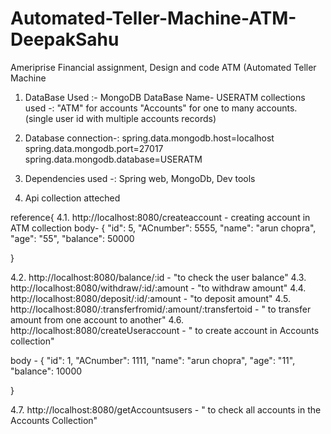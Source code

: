 # Automated-Teller-Machine-ATM-DeepakSahu
Ameriprise Financial assignment, Design and code ATM (Automated Teller Machine
1. DataBase Used :- MongoDB
   DataBase Name- USERATM
   collections used -: "ATM" for accounts
                       "Accounts" for one to many accounts. (single user id with multiple accounts records) 

2. Database connection-: spring.data.mongodb.host=localhost
                         spring.data.mongodb.port=27017
                         spring.data.mongodb.database=USERATM
  
3. Dependencies used -: Spring web, MongoDb, Dev tools

4. Api collection atteched 

reference{
4.1. http://localhost:8080/createaccount - creating account in ATM collection 
body-
{
         "id": 5,
        "ACnumber": 5555,
        "name": "arun chopra",
        "age": "55",
        "balance": 50000
        
}


4.2. http://localhost:8080/balance/:id - "to check the user balance"
4.3. http://localhost:8080/withdraw/:id/:amount - "to withdraw amount"
4.4. http://localhost:8080/deposit/:id/:amount - "to deposit amount"
4.5. http://localhost:8080/:transferfromid/:amount/:transfertoid - " to transfer amount from one account to another"
4.6. http://localhost:8080/createUseraccount - " to create account in Accounts collection"

body -
{
         "id": 1,
        "ACnumber": 1111,
        "name": "arun chopra",
        "age": "11",
        "balance": 10000
        
}

4.7. http://localhost:8080/getAccountsusers - " to check all accounts in the Accounts Collection"    
